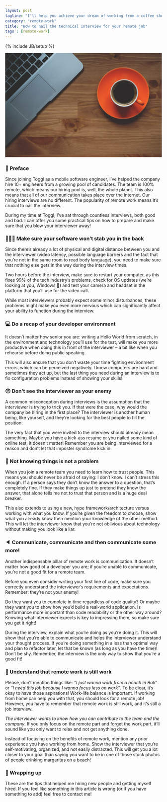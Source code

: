 ```yaml
---
layout: post
tagline: "I’ll help you achieve your dream of working from a coffee shop"
category: "remote-work"
title: "How to nail the technical interview for your remote job"
tags : [remote-work]
---
```

{% include JB/setup %}

![Cover](/assets/covers/remote-work1cover.jpeg)

### 💬 Preface

Since joining Toggl as a mobile software engineer, I’ve helped the company hire 10+ engineers from a growing pool of candidates. The team is 100% remote, which means our hiring pool is, well, the whole planet. This also means that all of our communication takes place over the internet. Our hiring interviews are no different. The popularity of remote work means it’s crucial to nail the interview.

During my time at Toggl, I’ve sat through countless interviews, both good and bad. I can offer you some practical tips on how to prepare and make sure that you blow your interviewer away!

### 👨🏽‍💻 Make sure your software won’t stab you in the back

Since there’s already a lot of physical and digital distance between you and the interviewer (video latency, possible language barriers and the fact that you’re not in the same room to read body language), you need to make sure that nothing else gets in the way during the interview times.

Two hours before the interview, make sure to restart your computer, as this fixes 99% of the tech industry’s problems, check for OS updates (we’re looking at you, Windows 👀) and test your camera and headset in the platform that you’ll use for the video call.

While most interviewers probably expect some minor disturbances, these problems might make you even more nervous which can significantly affect your ability to function during the interview.

### 💻 Do a recap of your developer environment

It doesn’t matter how senior you are: writing a Hello World from scratch, in the environment and technology you’ll use for the test, will make you more productive when doing this in front of the interviewer – a bit like when you rehearse before doing public speaking.

This will also ensure that you don’t waste your time fighting environment errors, which can be perceived negatively. I know computers are hard and sometimes they act up, but the last thing you need during an interview is to fix configuration problems instead of showing your skills!

### 😯 Don’t see the interviewer as your enemy

A common misconception during interviews is the assumption that the interviewer is trying to trick you. If that were the case, why would the company be hiring in the first place? The interviewer is another human being, like yourself, and they’re looking for the best people to fill the position.

The very fact that you were invited to the interview should already mean something. Maybe you have a kick-ass resume or you nailed some kind of online test; it doesn’t matter! Remember you are being interviewed for a reason and don’t let that imposter syndrome kick in.

### 🤔 Not knowing things is not a problem

When you join a remote team you need to learn how to trust people. This means you should never be afraid of saying: I don’t know. I can’t stress this enough. If a person says they don’t know the answer to a question, that’s completely fine. If they make things up just to pretend they know the answer, that alone tells me not to trust that person and is a huge deal breaker.

This also extends to using a new, hype framework/architecture versus working with what you know. If you’re given the freedom to choose, show what you already know then mention your knowledge of the other method. This will let the interviewer know that you’re not oblivious about technology without making you look like a liar.

### 🔈 Communicate, communicate and then communicate some more!

Another indispensable pillar of remote work is communication. It doesn’t matter how good of a developer you are; if you’re unable to communicate, you’re not a good fit for a remote team.

Before you even consider writing your first line of code, make sure you correctly understand the interviewer’s requirements and expectations. Remember: they’re not your enemy!

Do they want you to complete in time regardless of code quality? Or maybe they want you to show how you’d build a real-world application. Is performance more important than code readability or the other way around? Knowing what interviewer expects is key to impressing them, so make sure you get it right!

During the interview, explain what you’re doing as you’re doing it. This will show that you’re able to communicate and helps the interviewer understand your thought process. If you’re doing something in a less than optimal way and plan to refactor later, let that be known (as long as you have the time)! Don’t be shy. Remember, the interview is the only way to show that you’re a good fit!

### 🌴 Understand that remote work is still work

Please, don’t mention things like: _“I just wanna work from a beach in Bali”_ or _“I need this job because I wanna focus less on work”_. To be clear, it’s okay to have those aspirations! Work-life balance is important. If working from home can help you with that, you should look for a remote job! However, you have to remember that remote work is still work, and it’s still a job interview.

*The interviewer wants to know how you can contribute to the team and the company*. If you only focus on the remote part and forget the work part, it’ll sound like you only want to relax and not get anything done.

Instead of focusing on the benefits of remote work, mention any prior experience you have working from home. Show the interviewer that you’re self-motivating, organized, and not easily distracted. This will get you a lot closer to your goal than saying you want to be in one of those stock photos of people drinking margaritas on a beach!

### 🎁 Wrapping up

These are the tips that helped me hiring new people and getting myself hired. If you feel like something in this article is wrong (or if you have something to add) feel free to contact me!